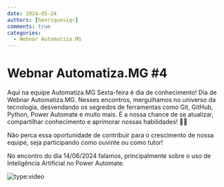 ```yaml
---
date: 2024-05-24
authors: [henriquesiqr]
comments: true
categories:
  - Webnar Automatiza.MG
---
```


# Webnar Automatiza.MG #4

Aqui na equipe Automatiza.MG Sexta-feira é dia de conhecimento!
Dia de Webnar Automatiza.MG.
Nesses encontros, mergulhamos no universo da tecnologia, desvendando os segredos de ferramentas como Git, GitHub, Python, Power Automate e muito mais.
É a nossa chance de se atualizar, compartilhar conhecimento e aprimorar nossas habilidades! :rocket::rocket:

<!-- more -->

Não perca essa oportunidade de contribuir para o crescimento de nossa equipe, seja participando como ouvinte ou como tutor!

No encontro do dia 14/06/2024 falamos, principalmente sobre o uso de Inteligência Artificial no Power Automate.

![type:video](https://www.youtube.com/embed/mpY_fmW4GZ0)
